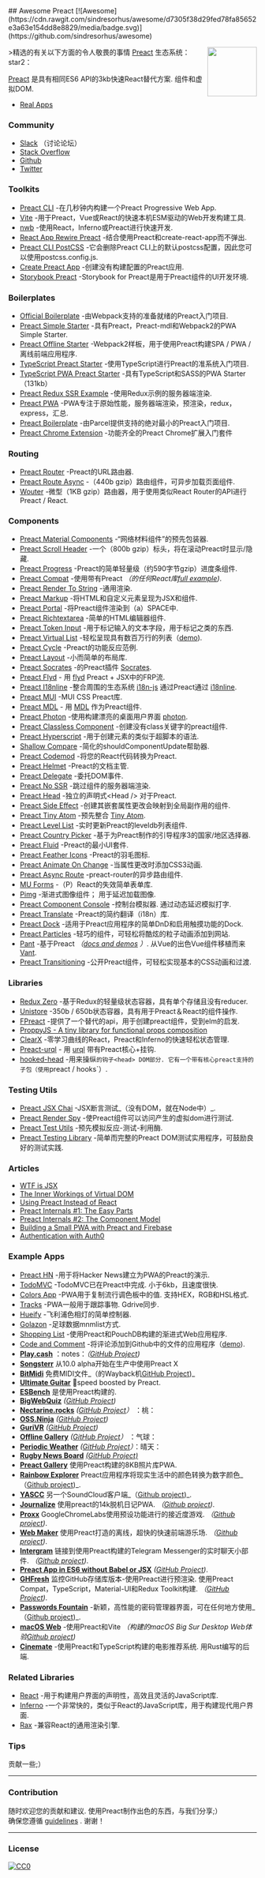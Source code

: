 <div class="github-widget" data-repo="preactjs/awesome-preact"></div>
<script async src="https://pagead2.googlesyndication.com/pagead/js/adsbygoogle.js"></script><ins class="adsbygoogle" style="display:block" data-ad-client="ca-pub-6890694312814945" data-ad-slot="5473692530" data-ad-format="auto"  data-full-width-responsive="true"></ins>
## Awesome Preact [![Awesome](https://cdn.rawgit.com/sindresorhus/awesome/d7305f38d29fed78fa85652e3a63e154dd8e8829/media/badge.svg)](https://github.com/sindresorhus/awesome)

[<img src="https://rawgit.com/ooade/awesome-preact/master/preact-logo.svg" align="right" width="100">](https://preactjs.com)

&gt;精选的有关以下方面的令人敬畏的事情 [Preact](https://github.com/developit/preact) 生态系统：star2：

[Preact](https://github.com/developit/preact) 是具有相同ES6 API的3kb快速React替代方案. 组件和虚拟DOM.

- [Real Apps](https://preactjs.com/about/we-are-using)

### Community
- [Slack](https://chat.preactjs.com/) （讨论论坛）
- [Stack Overflow](https://stackoverflow.com/questions/tagged/preact)
- [Github](https://github.com/developit/preact)
- [Twitter](https://twitter.com/preactjs)

### Toolkits
- [Preact CLI](https://github.com/developit/preact-cli) -在几秒钟内构建一个Preact Progressive Web App.
- [Vite](https://github.com/vitejs/vite) -用于Preact，Vue或React的快速本机ESM驱动的Web开发构建工具.
- [nwb](https://github.com/insin/nwb) -使用React，Inferno或Preact进行快速开发.
- [React App Rewire Preact](https://github.com/timarney/react-app-rewired) -结合使用Preact和create-react-app而不弹出.
- [Preact CLI PostCSS](https://github.com/SaraVieira/preact-cli-postcss) -它会删除Preact CLI上的默认postcss配置，因此您可以使用postcss.config.js.
- [Create Preact App](https://github.com/just-boris/create-preact-app) -创建没有构建配置的Preact应用.
- [Storybook Preact](https://github.com/storybooks/storybook/tree/next/app/preact) -Storybook for Preact是用于Preact组件的UI开发环境.

### Boilerplates
- [Official Boilerplate](https://github.com/developit/preact-boilerplate) -由Webpack支持的准备就绪的Preact入门项目.
- [Preact Simple Starter](https://github.com/ooade/PreactSimpleStarter) -具有Preact，Preact-mdl和Webpack2的PWA Simple Starter.
- [Preact Offline Starter](https://github.com/lukeed/preact-starter) -Webpack2样板，用于使用Preact构建SPA / PWA /离线前端应用程序.
- [TypeScript Preact Starter](https://github.com/nickytonline/ts-preact-starter) -使用TypeScript进行Preact的准系统入门项目.
- [TypeScript PWA Preact Starter](https://github.com/bmitchinson/preact-typescript-pwa-starter) -具有TypeScript和SASS的PWA Starter（131kb）
- [Preact Redux SSR Example](https://github.com/csbun/preact-redux-ssr-example) -使用Redux示例的服务器端渲染.
- [Preact PWA](https://github.com/ezekielchentnik/preact-pwa) -PWA专注于原始性能，服务器端渲染，预渲染，redux，express，汇总.
- [Preact Boilerplate](https://github.com/therealparmesh/preact-boilerplate) -由Parcel提供支持的绝对最小的Preact入门项目.
- [Preact Chrome Extension](https://github.com/debdut/preact-chrome-extension) -功能齐全的Preact Chrome扩展入门套件

### Routing
- [Preact Router](https://github.com/developit/preact-router) -Preact的URL路由器.
- [Preact Route Async](https://github.com/mjanssen/preact-route-async) -（440b gzip）路由组件，可异步加载页面组件.
- [Wouter](https://github.com/molefrog/wouter) -微型（1KB gzip）路由器，用于使用类似React Router的API进行Preact / React.

### Components
- [Preact Material Components](https://github.com/prateekbh/preact-material-components) -“网络材料组件”的预先包装器.
- [Preact Scroll Header](https://github.com/lukeed/preact-scroll-header) -一个（800b gzip）标头，将在滚动Preact时显示/隐藏.
- [Preact Progress](https://github.com/lukeed/preact-progress) -Preact的简单轻量级（约590字节gzip）进度条组件.
- [Preact Compat](https://git.io/preact-compat) -使用带有Preact *（的任何React库[full example](http://git.io/preact-compat-example))*.
- [Preact Render To String](https://git.io/preact-render-to-string) -通用渲染.
- [Preact Markup](https://git.io/preact-markup) -将HTML和自定义元素呈现为JSX和组件.
- [Preact Portal](https://git.io/preact-portal) -将Preact组件渲染到（a）SPACE中.
- [Preact Richtextarea](https://git.io/preact-richtextarea) -简单的HTML编辑器组件.
- [Preact Token Input](https://github.com/developit/preact-token-input) -用于标记输入的文本字段，用于标记之类的东西.
- [Preact Virtual List](https://github.com/developit/preact-virtual-list) -轻松呈现具有数百万行的列表（[demo](https://jsfiddle.net/developit/qqan9pdo/)).
- [Preact Cycle](https://git.io/preact-cycle) -Preact的功能反应范例.
- [Preact Layout](https://download.github.io/preact-layout/) -小而简单的布局库.
- [Preact Socrates](https://github.com/matthewmueller/preact-socrates) -的Preact插件 [Socrates](http://github.com/matthewmueller/socrates).
- [Preact Flyd](https://github.com/xialvjun/preact-flyd) - 用 [flyd](https://github.com/paldepind/flyd) Preact + JSX中的FRP流.
- [Preact I18nline](https://github.com/download/preact-i18nline) -整合周围的生态系统 [i18n-js](https://github.com/everydayhero/i18n-js) 通过Preact通过 [i18nline](https://github.com/download/i18nline).
- [Preact MUI](https://git.io/v1aVO) -MUI CSS Preact库.
- [Preact MDL](https://git.io/preact-mdl) - 用 [MDL](https://getmdl.io) 作为Preact组件.
- [Preact Photon](https://git.io/preact-photon) -使用构建漂亮的桌面用户界面 [photon](http://photonkit.com).
- [Preact Classless Component](https://github.com/ld0rman/preact-classless-component) -创建没有class关键字的preact组件.
- [Preact Hyperscript](https://github.com/queckezz/preact-hyperscript) -用于创建元素的类似于超脚本的语法.
- [Shallow Compare](https://github.com/tkh44/shallow-compare) -简化的shouldComponentUpdate帮助器.
- [Preact Codemod](https://github.com/vutran/preact-codemod) -将您的React代码转换为Preact.
- [Preact Helmet](https://github.com/download/preact-helmet) -Preact的文档主管.
- [Preact Delegate](https://github.com/NekR/preact-delegate) -委托DOM事件.
- [Preact No SSR](https://github.com/gufsky/preact-no-ssr) -跳过组件的服务器端渲染.
- [Preact Head](https://github.com/matthewmueller/preact-head)  -独立的声明式\<Head /\> 对于Preact.
- [Preact Side Effect](https://github.com/ooade/preact-side-effect) -创建其嵌套属性更改会映射到全局副作用的组件.
- [Preact Tiny Atom](https://github.com/KwanMan/preact-tiny-atom) -预先整合 [Tiny Atom](https://github.com/qubitproducts/tiny-atom).
- [Preact Level List](https://github.com/juliangruber/preact-level-list) -实时更新Preact的leveldb列表组件.
- [Preact Country Picker](https://github.com/bboydflo/flagstrap-preact) -基于为Preact制作的引导程序3的国家/地区选择器.
- [Preact Fluid](https://github.com/ajainvivek/preact-fluid) -Preact的最小UI套件.
- [Preact Feather Icons](https://github.com/ForsakenHarmony/preact-feather) -Preact的羽毛图标.
- [Preact Animate On Change](https://github.com/Sobesednik/preact-animate-on-change) -当属性更改时添加CSS3动画.
- [Preact Async Route](https://github.com/prateekbh/preact-async-route) -preact-router的异步路由组件.
- [MU Forms](https://github.com/mobiushorizons/mu-forms) -（P）React的失效简单表单库.
- [Pimg](https://github.com/ooade/pimg)  -渐进式图像组件； 用于延迟加载图像.
- [Preact Component Console](https://github.com/haensl/preact-component-console)  -控制台模拟器. 通过动态延迟模拟打字.
- [Preact Translate](https://github.com/DenysVuika/preact-translate) -Preact的简约翻译（i18n）库.
- [Preact Dock](https://github.com/TimDaub/preact-touchable-dock) -适用于Preact应用程序的简单DnD和启用触摸功能的Dock.
- [Preact Particles](https://github.com/matteobruni/tsparticles#preact) -轻巧的组件，可轻松将酷炫的粒子动画添加到网站.
- [Pant](https://github.com/webyom/pant) -基于Preact *（[docs and demos](https://webyom.github.io/pant) ）*. 从Vue的出色Vue组件移植而来 [Vant](https://github.com/youzan/vant).
- [Preact Transitioning](https://github.com/fakundo/preact-transitioning) -公开Preact组件，可轻松实现基本的CSS动画和过渡.

### Libraries
- [Redux Zero](https://github.com/concretesolutions/redux-zero) -基于Redux的轻量级状态容器，具有单个存储且没有reducer.
- [Unistore](https://github.com/developit/unistore) -350b / 650b状态容器，具有用于Preact＆React的组件操作.
- [FPreact](https://github.com/UnwrittenFun/fpreact) -提供了一个替代的api，用于创建preact组件，受到elm的启发.
- [ProppyJS - A tiny library for functional props composition](https://proppyjs.com)
- [ClearX](https://github.com/Autodesk/clearx) -零学习曲线的React，Preact和Inferno的快速轻松状态管理.
- [Preact-urql](https://github.com/FormidableLabs/urql/tree/master/packages/preact-urql) - 用 [urql](https://github.com/FormidableLabs/urql) 带有Preact核心+挂钩.
- [hooked-head](https://github.com/JoviDeCroock/hooked-head)  -用来操纵`的钩子<head> DOM部分. 它有一个带有核心preact支持的子包（使用`preact / hooks`）.

### Testing Utils
- [Preact JSX Chai](https://git.io/preact-jsx-chai) -JSX断言测试_（没有DOM，就在Node中）_.
- [Preact Render Spy](https://github.com/mzgoddard/preact-render-spy) -使Preact组件可以访问产生的虚拟dom进行测试.
- [Preact Test Utils](https://github.com/windyGex/preact-test-utils) -预先模拟反应-测试-利用酶.
- [Preact Testing Library](https://github.com/antoaravinth/preact-testing-library) -简单而完整的Preact DOM测试实用程序，可鼓励良好的测试实践.

### Articles
- [WTF is JSX](https://jasonformat.com/wtf-is-jsx/)
- [The Inner Workings of Virtual DOM](https://medium.com/@rajaraodv/the-inner-workings-of-virtual-dom-666ee7ad47cf)
- [Using Preact Instead of React](https://medium.com/@rajaraodv/using-preact-instead-of-react-70f40f53107c)
- [Preact Internals #1: The Easy Parts](https://medium.com/@asolove/preact-internals-1-the-easy-parts-3a081fa36205#.twnc3doig)
- [Preact Internals #2: The Component Model](https://medium.com/@asolove/preact-internals-2-the-component-model-36a05e32957b#.8zyec2y9v)
- [Building a Small PWA with Preact and Firebase](https://dandenney.com/posts/front-end-dev/building-a-small-pwa-with-preact-and-firebase)
- [Authentication with Auth0](https://auth0.com/blog/preact-authentication-tutorial)

### Example Apps
- [Preact HN](https://github.com/kristoferbaxter/preact-hn) -用于将Hacker News建立为PWA的Preact的演示.
- [TodoMVC](https://github.com/developit/preact-todomvc)  -TodoMVC已在Preact中完成. 小于6kb，且速度很快.
- [Colors App](https://github.com/lukeed/colors-app)  -PWA用于复制流行调色板中的值. 支持HEX，RGB和HSL格式.
- [Tracks](https://github.com/jordic/tracks_preact/)  -PWA一般用于跟踪事物.  Gdrive同步.
- [Hueify](https://github.com/kvartborg/hueify) -飞利浦色相灯的简单控制器.
- [Golazon](https://github.com/sobstel/golazon) -足球数据mnmlist方式.
- [Shopping List](https://github.com/ibm-watson-data-lab/shopping-list-preact-pouchdb) -使用Preact和PouchDB构建的渐进式Web应用程序.
- [Code and Comment](https://github.com/code-and-comment/code-and-comment) -将评论添加到Github中的文件的应用程序（[demo](https://code-and-comment.github.io/code-and-comment/)).
- [**Play.cash**](https://play.cash) ：notes：_（[GitHub Project](https://github.com/feross/play.cash))_
- [**Songsterr**](https://www.songsterr.com)  从10.0 alpha开始在生产中使用Preact X
- [**BitMidi**](https://bitmidi.com/)  免费MIDI文件_（的Wayback机[GitHub Project](https://github.com/feross/bitmidi.com))_
- [**Ultimate Guitar**](https://www.ultimate-guitar.com) 🎸speed boosted by Preact.
- [**ESBench**](http://esbench.com) 是使用Preact构建的.
- [**BigWebQuiz**](https://bigwebquiz.com) _([GitHub Project](https://github.com/jakearchibald/big-web-quiz))_
- [**Nectarine.rocks**](http://nectarine.rocks) _([GitHub Project](https://github.com/developit/nectarine)）_ ：桃：
- [**OSS.Ninja**](https://oss.ninja) _([GitHub Project](https://github.com/developit/oss.ninja))_
- [**GuriVR**](https://gurivr.com) _([GitHub Project](https://github.com/opennewslabs/guri-vr))_
- [**Offline Gallery**](https://use-the-platform.com/offline-gallery/) _([GitHub Project](https://github.com/vaneenige/offline-gallery/)）_ ：气球：
- [**Periodic Weather**](https://use-the-platform.com/periodic-weather/) _([GitHub Project](https://github.com/vaneenige/periodic-weather/)）_：晴天：
- [**Rugby News Board**](http://nbrugby.com) _[(GitHub Project)](https://github.com/rugby-board/rugby-board-node)_
- [**Preact Gallery**](https://preact.gallery/) 使用Preact构建的8KB照片库PWA.
- [**Rainbow Explorer**](https://use-the-platform.com/rainbow-explorer/) Preact应用程序将现实生活中的颜色转换为数字颜色_（[Github project](https://github.com/vaneenige/rainbow-explorer))_.
- [**YASCC**](https://carlosqsilva.github.io/YASCC/#/) 另一个SoundCloud客户端_（[Github project](https://github.com/carlosqsilva/YASCC))_.
- [**Journalize**](https://preact-journal.herokuapp.com/) 使用preact的14k脱机日记PWA.  _（[Github project](https://github.com/jpodwys/preact-journal))_.
- [**Proxx**](https://proxx.app)  GoogleChromeLabs使用预设功能进行的接近度游戏.  _（[Github project](https://github.com/GoogleChromeLabs/proxx))_.
- [**Web Maker**](https://webmaker.app) 使用Preact打造的离线，超快的快速前端游乐场.  _（[Github project](https://github.com/chinchang/web-maker))_.
- [**Intergram**](https://www.intergram.xyz) 链接到使用Preact构建的Telegram Messenger的实时聊天小部件.  _（[Github project](https://github.com/idoco/intergram))_.
- [**Preact App in ES6 without Babel or JSX**](https://vanilla-preact.surge.sh) _([GitHub Project](https://github.com/safdarjamal/vanilla-preact/))_.
- [**GHFresh**](https://code2k.github.io/ghfresh/) 监控GitHub存储库版本-使用Preact进行预渲染. 使用Preact Compat，TypeScript，Material-UI和Redux Toolkit构建.  _（[GitHub Project](https://github.com/code2k/ghfresh))_.
- [**Passwords Fountain**](https://passwords-fountain.com/) -新颖，高性能的密码管理器界面，可在任何地方使用_（[Github project](https://github.com/kolodziejczakM/passwords-fountain))_.
- [**macOS Web**](https://macos.now.sh) -使用Preact和Vite _（构建的macOS Big Sur Desktop Web体验[Github project](https://github.com/PuruVJ/macos-web))_
- [**Cinemate**](https://cinemate.me)  -使用Preact和TypeScript构建的电影推荐系统. 用Rust编写的后端.

### Related Libraries
- [React](https://github.com/facebook/react) -用于构建用户界面的声明性，高效且灵活的JavaScript库.
- [Inferno](https://github.com/infernojs/inferno) -一个非常快的，类似于React的JavaScript库，用于构建现代用户界面.
- [Rax](https://github.com/alibaba/rax) -兼容React的通用渲染引擎.

### Tips
贡献一些;）

---
### Contribution
随时欢迎您的贡献和建议. 使用Preact制作出色的东西，与我们分享;）<br/>
确保您遵循 [guidelines](https://github.com/preactjs/awesome-preact/blob/master//contributing.md) . 谢谢！

---
### License
[![CC0](http://mirrors.creativecommons.org/presskit/buttons/88x31/svg/cc-zero.svg)](http://creativecommons.org/publicdomain/zero/1.0/)
